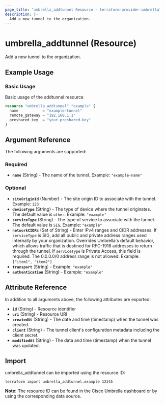 ```yaml
---
page_title: "umbrella_addtunnel Resource - terraform-provider-umbrella"
description: |-
  Add a new tunnel to the organization.
---
```


# umbrella_addtunnel (Resource)

Add a new tunnel to the organization.

## Example Usage


### Basic Usage

Basic usage of the addtunnel resource

```terraform
resource "umbrella_addtunnel" "example" {
  name           = "example-tunnel"
  remote_gateway = "192.168.1.1"
  preshared_key  = "your-preshared-key"
}
```



## Argument Reference

The following arguments are supported:

### Required

- **`name`** (String) - The name of the tunnel. Example: `"example-name"`


### Optional

- **`siteOriginId`** (Number) - The site origin ID to associate with the tunnel. Example: `123`
- **`deviceType`** (String) - The type of device where the tunnel originates. The default value is `other`. Example: `"example"`
- **`serviceType`** (String) - The type of service to associate with the tunnel. The default value is `SIG`. Example: `"example"`
- **`networkCIDRs`** (Set of String) - Enter IPv4 ranges and CIDR addresses. If `serviceType` is SIG, add all public and private address ranges used internally by your organization. Overrides Umbrella's default behavior, which allows traffic that is destined for RFC-1918 addresses to return through the tunnel. If `serviceType` is Private Access, this field is required. The 0.0.0.0/0 address range is not allowed. Example: `["item1", "item2"]`
- **`transport`** (String) -  Example: `"example"`
- **`authentication`** (String) -  Example: `"example"`


## Attribute Reference

In addition to all arguments above, the following attributes are exported:

- **`id`** (String) - Resource identifier
- **`uri`** (String) - Resource URI
- **`createdAt`** (String) - The date and time (timestamp) when the tunnel was created.
- **`client`** (String) - The tunnel client's configuration metadata including the client secret.
- **`modifiedAt`** (String) - The data and time (timestamp) when the tunnel was updated.



## Import

umbrella_addtunnel can be imported using the resource ID:

```shell
terraform import umbrella_addtunnel.example 12345
```

**Note:** The resource ID can be found in the Cisco Umbrella dashboard or by using the corresponding data source.

